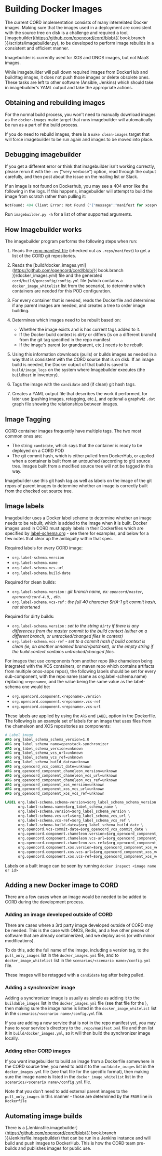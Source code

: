 # Building Docker Images

The current CORD implementation consists of many interrelated Docker images.
Making sure that the images used in a deployment are consistent with the source
tree on disk is a challenge and required a tool,
[imagebuilder](https://github.com/opencord/cord/blob/{{ book.branch
}}/scripts/imagebuilder.py), to be developed to perform image rebuilds in a
consistent and efficient manner.

Imagebuilder is currently used for XOS and ONOS images, but not MaaS images.

While imagebuilder will pull down required images from DockerHub and build/tag
images, it does not push those images or delete obsolete ones.  These tasks are
left to other software (Ansible, Jenkins) which should take in imagebuilder's
YAML output and take the appropriate actions.

## Obtaining and rebuilding images

For the normal build process, you won't need to manually download images as the
`docker-images` make target that runs imagebuilder will automatically be run as
a part of the build process.

If you do need to rebuild images, there is a `make clean-images` target that
will force imagebuilder to be run again and images to be moved into place.

## Debugging imagebuilder

If you get a different error or  think that imagebuilder isn't working
correctly, please rerun it with the `-vv` ("very verbose") option, read through
the output carefully, and then post about the issue on the mailing list or
Slack.

If an image is not found on Dockerhub, you may see a 404 error like the
following in the logs. If this happens, imagebuilder will attempt to build the
image from scratch rather than pulling it:

```python
NotFound: 404 Client Error: Not Found ("{"message":"manifest for xosproject/xos-gui-extension-builder:<hash> not found"}")
```

Run `imagebuilder.py -h` for a list of other supported arguments.

## How Imagebuilder works

The imagebuilder program performs the following steps when run:

1. Reads the [repo manifest file](https://github.com/opencord/manifest/blob/master/default.xml)
   (checked out as `.repo/manifest`) to get a list of the CORD git repositories.

2. Reads the [build/docker_images.yml](https://github.com/opencord/cord/blob/{{
   book.branch }}/docker_images.yml) file and the generated
   `cord/build/genconfig/config.yml` file (which contains a
   `docker_image_whitelist` list from the scenario), to determine which
   containers are needed for this POD configuration.

3. For every container that is needed, reads the Dockerfile and determines if
   any parent images are needed, and creates a tree to order image building.

4. Determines which images need to be rebuilt based on:

    * Whether the image exists and is has current tags added to it.
    * If the Docker build context is *dirty* or differs (is on a different
      branch) from the git tag specified in the repo manifest
    * If the image's parent (or grandparent, etc.) needs to be rebuilt

5. Using this information downloads (pulls) or builds images as needed in a
   way that is consistent with the CORD source that is on disk.  If an image
   build is needed, the Docker output of that build is saved to
   `build/image_logs` on the system where Imagebuilder executes (the
   `buildhost` in inventory).

6. Tags the image with the `candidate` and (if clean) git hash tags.

7. Creates a YAML output file that describes the work it performed, for later
   use (pushing images, retagging, etc.), and optional a graphviz `.dot` graph
   file showing the relationships between images.

## Image Tagging

CORD container images frequently have multiple tags. The two most common ones
are:

* The string `candidate`, which says that the container is ready to be deployed
  on a CORD POD
* The git commit hash, which is either pulled from DockerHub, or applied when a
  container is built from an untouched (according to git) source tree.  Images
  built from a modified source tree will not be tagged in this way.

Imagebuilder use this git hash tag as well as labels on the image of the git
repos of parent images to determine whether an image is correctly built from
the checked out source tree.

## Image labels

Imagebuilder uses a Docker label scheme to determine whether an image needs to
be rebuilt, which is added to the image when it is built.  Docker images used
in CORD must apply labels in their Dockerfiles which are specified by
[label-schema.org](http://label-schema.org) - see there for examples, and below
for a few notes that clear up the ambiguity within that spec.

Required labels for every CORD image:

* `org.label-schema.version`
* `org.label-schema.name`
* `org.label-schema.vcs-url`
* `org.label-schema.build-date`

Required for clean builds:

* `org.label-schema.version` : *git branch name, ex: `opencord/master`,
  `opencord/cord-4.0`, , etc.*
* `org.label-schema.vcs-ref` : *the full 40 character SHA-1 git commit hash,
  not shortened*

Required for dirty builds:

* `org.label-schema.version` : *set to the string `dirty` if there is any
  differences from the master commit to the build context (either on a
  different branch, or untracked/changed files in context)*
* `org.label-schema.vcs-ref` - *set to a commit hash if build context is clean
  (ie, on another unnamed branch/patchset), or the empty string if the build
  context contains untracked/changed files.*

For images that use components from another repo (like chameleon being
integrated with the XOS containers, or maven repo which contains artifacts from
multiple onos-apps repos), the following labels should be set for every
sub-component, with the repo name (same as org.label-schema.name) replacing
`<reponame>`, and the value being the same value as the label-schema
one would be:

* `org.opencord.component.<reponame>.version`
* `org.opencord.component.<reponame>.vcs-ref`
* `org.opencord.component.<reponame>.vcs-url`

These labels are applied by using the `ARG` and `LABEL` option in the
Dockerfile. The following is an example set of labels for an image that uses
files from the chameleon and XOS repositories as components:

```dockerfile
# Label image
ARG org_label_schema_schema_version=1.0
ARG org_label_schema_name=openstack-synchronizer
ARG org_label_schema_version=unknown
ARG org_label_schema_vcs_url=unknown
ARG org_label_schema_vcs_ref=unknown
ARG org_label_schema_build_date=unknown
ARG org_opencord_vcs_commit_date=unknown
ARG org_opencord_component_chameleon_version=unknown
ARG org_opencord_component_chameleon_vcs_url=unknown
ARG org_opencord_component_chameleon_vcs_ref=unknown
ARG org_opencord_component_xos_version=unknown
ARG org_opencord_component_xos_vcs_url=unknown
ARG org_opencord_component_xos_vcs_ref=unknown

LABEL org.label-schema.schema-version=$org_label_schema_schema_version \
      org.label-schema.name=$org_label_schema_name \
      org.label-schema.version=$org_label_schema_version \
      org.label-schema.vcs-url=$org_label_schema_vcs_url \
      org.label-schema.vcs-ref=$org_label_schema_vcs_ref \
      org.label-schema.build-date=$org_label_schema_build_date \
      org.opencord.vcs-commit-date=$org_opencord_vcs_commit_date \
      org.opencord.component.chameleon.version=$org_opencord_component_chameleon_version \
      org.opencord.component.chameleon.vcs-url=$org_opencord_component_chameleon_vcs_url \
      org.opencord.component.chameleon.vcs-ref=$org_opencord_component_chameleon_vcs_ref \
      org.opencord.component.xos.version=$org_opencord_component_xos_version \
      org.opencord.component.xos.vcs-url=$org_opencord_component_xos_vcs_url \
      org.opencord.component.xos.vcs-ref=$org_opencord_component_xos_vcs_ref
```

Labels on a built image can be seen by running `docker inspect <image name or id>`

## Adding a new Docker image to CORD

There are a few cases when an image would be needed to be added to CORD during
the development process.

### Adding an image developed outside of CORD

There are cases where a 3rd party image developed outside of CORD may be
needed. This is the case with ONOS, Redis, and a few other pieces of software
that are already containerized, and we deploy as-is (or with minor
modifications).

To do this, add the full name of the image, including a version tag, to the
`pull_only_images` list in the `docker_images.yml` file, and to
`docker_image_whitelist` list in the `scenarios/<scenario name>/config.yml`
file.

These images will be retagged with a `candidate` tag after being pulled.

### Adding a synchronizer image

Adding a synchronizer image is usually as simple as adding it to the
`buildable_images` list in the `docker_images.yml` file (see that file for the
), then making sure the image name is listed in the `docker_image_whitelist`
list in the `scenarios/<scenario name>/config.yml` file.

If you are adding a new service that is not in the repo manifest yet, you may
have to your service's directory to the `.repo/manifest.xml` file and then list
it in `build/docker_images.yml`, so it will then build the  synchronizer image
locally.

### Adding other CORD images

If you want imagebuilder to build an image from a Dockerfile somewhere in the
CORD source tree, you need to add it to the `buildable_images` list in the
`docker_images.yml` file (see that file for the specific format), then making
sure the image name is listed in the `docker_image_whitelist` list in the
`scenarios/<scenario name>/config.yml` file.

Note that you don't need to add external parent images to the
`pull_only_images` in this manner - those are determined by the `FROM` line in
`Dockerfile`

## Automating image builds

There is a [Jenkinsfile.imagebuilder](https://github.com/opencord/cord/blob/{{
book.branch }}/Jenkinsfile.imagebuilder) that can be run in a Jenkins
instance and will build and push images to DockerHub. This is how the CORD
team pre-builds and publishes images for public use.

